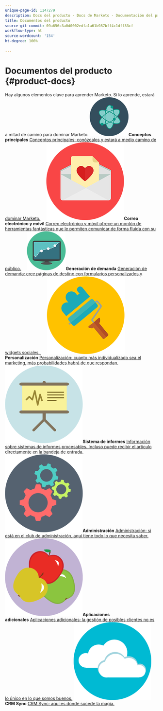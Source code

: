 ```yaml
---
unique-page-id: 1147279
description: Docs del producto - Docs de Marketo - Documentación del producto
title: Documentos del producto
source-git-commit: 09a656c3a0d0002edfa1a61b987bff4c1dff33cf
workflow-type: ht
source-wordcount: '154'
ht-degree: 100%

---
```



# Documentos del producto {#product-docs}

Hay algunos elementos clave para aprender Marketo. Si lo aprende, estará a mitad de camino para dominar Marketo.
**![Conceptos principales](assets/education-science-12.png)Conceptos principales** [Conceptos principales: conózcalos y estará a medio camino de dominar Marketo.](product-docs/core-marketo-concepts.md)     **![Correo electrónico y móvil](assets/valentine-day-10.png)Correo electrónico y móvil** [Correo electrónico y móvil ofrece un montón de herramientas fantásticas que le permiten comunicar de forma fluida con su público.](https://docs.marketo.com/pages/viewpage.action?pageId=557076)     **![Generación de demanda](assets/seo-04.png)Generación de demanda** [Generación de demanda: cree páginas de destino con formularios personalizados y widgets sociales. ](product-docs/demand-generation.md)     **![Personalización](assets/graphic-design-tools-19.png)Personalización** [Personalización: cuanto más individualizado sea el marketing, más probabilidades habrá de que respondan.](product-docs/personalization.md)     **![Sistema de informes](assets/office-21.png)Sistema de informes** [Información sobre sistemas de informes procesables. Incluso puede recibir el artículo directamente en la bandeja de entrada.](product-docs/reporting.md)     **![Administración](assets/technology-08.png)Administración** [Administración: si está en el club de administración, aquí tiene todo lo que necesita saber.](https://docs.marketo.com/display/DOCS/Administration)     **![Aplicaciones adicionales](assets/food-10.png)Aplicaciones adicionales** [Aplicaciones adicionales: la gestión de posibles clientes no es lo único en lo que somos buenos.](product-docs/additional-apps.md)     **![CRM Sync](assets/seo-33.png)CRM Sync** [CRM Sync: aquí es donde sucede la magia.](product-docs/crm-sync.md)
